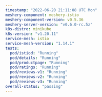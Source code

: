 ```yaml
---
timestamp: "2022-06-20 21:11:08 UTC Mon"
meshery-component: meshery-istio
meshery-component-version: v0.5.36
meshery-server-version: "v0.6.0-rc.5z"
k8s-distro: minikube
k8s-version: "v1.20.11"
service-mesh: istio
service-mesh-version: "1.14.1"
tests:
  pod/istiod: "Running"
  pod/details: "Running"
  pod/productpage: "Running"
  pod/ratings: "Running"
  pod/reviews-v1: "Running"
  pod/reviews-v2: "Running"
  pod/reviews-v3: "Running"
overall-status: "passing"
---
```

